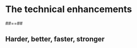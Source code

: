 <!-- .slide: class="transition" -->

# The technical enhancements

##==##

## Harder, better, faster, stronger

